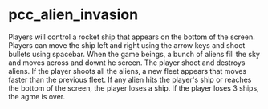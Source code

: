 # pcc_alien_invasion

Players will control a rocket ship that appears on the bottom of the screen.
Players can move the ship left and right using the arrow keys and shoot bullets using spacebar.
When the game beings, a bunch of aliens fill the sky and moves across and downt he screen. The player shoot and destroys aliens.
If the player shoots all the aliens, a new fleet appears that moves faster than the previous fleet. 
If any alien hits the player's ship or reaches the bottom of the screen, the player loses a ship.
If the player loses 3 ships, the agme is over.